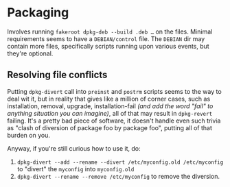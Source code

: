 # Packaging

Involves running `fakeroot dpkg-deb --build .deb …` on the files. Minimal requirements seems to have a `DEBIAN/control` file. The `DEBIAN` dir may contain more files, specifically scripts running upon various events, but they're optional.

## Resolving file conflicts

Putting `dpkg-divert` call into `preinst` and `postrm` scripts seems to the way to deal wit it, but in reality that gives like a million of corner cases, such as installation, removal, upgrade, installation-fail *(and add the word "fail" to anything situation you can imagine)*, all of that may result in `dpkg-revert` failing. It's a pretty bad piece of software, it doesn't handle even such trivia as "clash of diversion of package foo by package foo", putting all of that burden on you.

Anyway, if you're still curious how to use it, do:

1. `dpkg-divert --add --rename --divert /etc/myconfig.old /etc/myconfig` to "divert" the `myconfig` into `myconfig.old`
2. `dpkg-divert --rename --remove /etc/myconfig` to remove the diversion.

